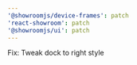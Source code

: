 ```yaml
---
'@showroomjs/device-frames': patch
'react-showroom': patch
'@showroomjs/ui': patch
---
```


Fix: Tweak dock to right style
